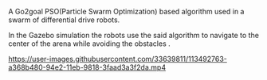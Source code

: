 A Go2goal PSO(Particle Swarm Optimization) based algorithm used in a swarm of differential drive robots.

In the Gazebo simulation the robots use the said algorithm to navigate to the center of the arena  while avoiding the obstacles .


https://user-images.githubusercontent.com/33639811/113492763-a368b480-94e2-11eb-9818-3faad3a3f2da.mp4

